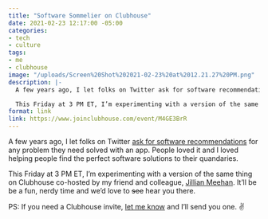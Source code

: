 ```yaml
---
title: "Software Sommelier on Clubhouse"
date: 2021-02-23 12:17:00 -05:00
categories:
- tech
- culture
tags:
- me
- clubhouse
image: "/uploads/Screen%20Shot%202021-02-23%20at%2012.21.27%20PM.png"
description: |-
  A few years ago, I let folks on Twitter ask for software recommendationsfor any problem they need solved with an app. People loved it and I loved helping people find the perfect software solutions to their quandaries.

  This Friday at 3 PM ET, I’m experimenting with a version of the same thing on Clubhouse. Co-hosted by my friend and colleague, Jillian Meehan. It’ll be be a fun, nerdy time and we’d love to hear you there.
format: link
link: https://www.joinclubhouse.com/event/M4GE3BrR
---
```


A few years ago, I let folks on Twitter [ask for software recommendations](https://twitter.com/mb/status/893848739437305856) for any problem they need solved with an app. People loved it and I loved helping people find the perfect software solutions to their quandaries.

This Friday at 3 PM ET, I’m experimenting with a version of the same thing on Clubhouse co-hosted by my friend and colleague, [Jillian Meehan](https://jillian.cloud). It’ll be be a fun, nerdy time and we’d love to ~~see~~ hear you there.

PS: If you need a Clubhouse invite, [let me know](/contact) and I’ll send you one. ✌️